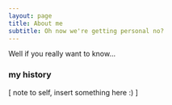 ```yaml
---
layout: page
title: About me
subtitle: Oh now we're getting personal no?
---
```


Well if you really want to know...


### my history

[ note to self, insert something here :) ]